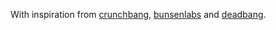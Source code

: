 With inspiration from [crunchbang], [bunsenlabs] and [deadbang].

[crunchbang]: https://crunchbang.org/
[bunsenlabs]: https://www.bunsenlabs.org/
[deadbang]: https://head_on_a_stick.srht.site/

